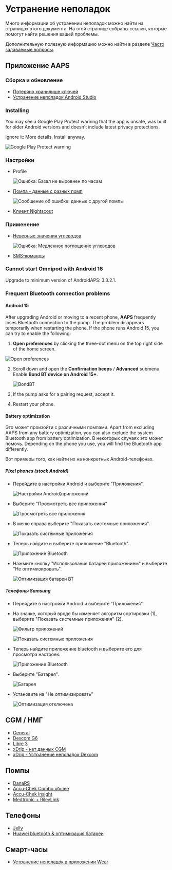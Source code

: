# Устранение неполадок

Много информации об устранении неполадок можно найти на страницах этого документа. На этой странице собраны ссылки, которые помогут найти решения вашей проблемы.

Дополнительную полезную информацию можно найти в разделе [Часто задаваемые вопросы](../UsefulLinks/FAQ.md).

## Приложение AAPS

### Сборка и обновление

* [Потеряно хранилище ключей](#troubleshooting_androidstudio-lost-keystore)
* [Устранение неполадок Android Studio](TroubleshootingAndroidStudio)

### Installing

You may see a Google Play Protect warning that the app is unsafe, was built for older Android versions and doesn't include latest privacy protections.

Ignore it: More details, Install anyway.

![Google Play Protect warning](../images/troubleshooting/InstallGPP.png)

### Настройки
* Profile

  ![Ошибка: Базал не выровнен по часам](../images/Screen_DifferentPump.png)

* [Помпа - данные с разных помп](#update30-failure-message-data-from-different-pump)

  ![Сообщение об ошибке: данные с другой помпы](../images/BasalNotAlignedToHours2.png)

* [Клиент Nightscout](../GettingHelp/TroubleshootingNsClient.md)

### Применение
* [Неверные значения углеводов](#CobCalculation-detection-of-wrong-cob-values)

   ![Ошибка: Медленное поглощение углеводов](../images/Calculator_SlowCarbAbsorption.png)

* [SMS-команды](#SMSCommands-troubleshooting)

### Cannot start Omnipod with Android 16

Upgrade to minimum version of AndroidAPS: 3.3.2.1.

### Frequent Bluetooth connection problems

#### Android 15

After upgrading Android or moving to a recent phone, **AAPS** frequently loses Bluetooth connection to the pump. The problem disappears temporarily when restarting the phone. If the phone runs Android 15, you can try to enable the following:

1) **Open preferences** by clicking the three-dot menu on the top right side of the home screen.


![Open preferences](../images/Pref2020_Open2.png)

2. Scroll down and open the **Confirmation beeps** / **Advanced** submenu. Enable **Bond BT device on Android 15+**.

   ![BondBT](../images/troubleshooting/BondBT.png)

3. If the pump asks for a pairing request, accept it.

4. Restart your phone.

#### Battery optimization

Это может произойти с различными помпами. Apart from excluding AAPS from any battery optimization, you can also exclude the system Bluetooth app from battery optimization. В некоторых случаях это может помочь. Depending on the phone you use, you will find the Bluetooth app differently.

Вот примеры того, как найти их на конкретных Android-телефонах.


##### Pixel phones (stock Android)

* Перейдите в настройки Android и выберите "Приложения".

  ![Настройки Android¦приложений](../images/troubleshooting/pixel/01_androidsettings.png)

* Выберите "Просмотреть все приложения"

  ![Просмотреть все приложения](../images/troubleshooting/pixel/02_apps.png)

* В меню справа выберите "Показать системные приложения".

  ![Показать системные приложения](../images/troubleshooting/pixel/03_allapps.png)

* Теперь найдите и выберите приложение "Bluetooth".

  ![Приложение Bluetooth](../images/troubleshooting/pixel/03_bluetooth.png)

* Нажмите кнопку "Использование батареи приложением" и выберите "Не оптимизировать".

  ![Оптимизация батареи BT](../images/troubleshooting/pixel/04_btunrestricted.png)


##### Телефоны Samsung

* Перейдите в настройки Android и выберите "Приложения"

* На значке, который вроде бы изменяет алгоритм сортировки (1), выберите "Показать системные приложения" (2).

  ![Фильтр приложений](../images/troubleshooting/samsung/Samsung01_Apps.png)

  ![Показать системные приложения](../images/troubleshooting/samsung/Samsung02_ShowSystemApps.png)

* Теперь найдите приложение bluetooth и выберите его для просмотра настроек.

  ![Приложение Bluetooth](../images/troubleshooting/samsung/Samsung03_BtApp.png)

* Выберите "Батарея".

  ![Батарея](../images/troubleshooting/samsung/Samsung04_Battery.png)

* Установите на "Не оптимизировать"

  ![Оптимизация отключена](../images/troubleshooting/samsung/Samsung05_NotOptimized.png)


## CGM /  НМГ

* [General](#general-cgm-troubleshooting)
* [Dexcom G6](#DexcomG6-troubleshooting-g6)
* [Libre 3](#libre3-experiences-and-troubleshooting)
* [xDrip - нет данных CGM](#xdrip-identify-receiver)
* [xDrip - Устранение неполадок Dexcom](#xdrip-troubleshooting-dexcom-g5-g6-and-xdrip)

## Помпы

* [DanaRS](#DanaRS-Insulin-Pump-dana-rs-specific-errors)
* [Accu-Chek Combo общее](../CompatiblePumps/Accu-Chek-Combo-Tips-for-Basic-usage.md)
* [Accu-Chek Insight](#Accu-Chek-Insight-Pump-insight-specific-errors)
* [Medtronic + RileyLink](#MedtronicPump-what-to-do-if-i-loose-connection-to-rileylink-and-or-pump)

## Телефоны

* [Jelly](../CompatiblePhones/Jelly.md)
* [Huawei bluetooth & оптимизация батареи](../CompatiblePhones/Huawei.md)

## Смарт-часы

* [Устранение неполадок в приложении Wear](#Watchfaces-troubleshooting-the-wear-app)
